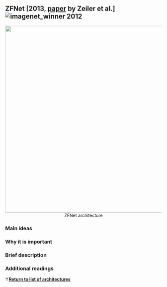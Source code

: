## ZFNet [2013, [paper](https://arxiv.org/pdf/1311.2901v3.pdf) by Zeiler et al.] ![imagenet_winner 2012](https://img.shields.io/badge/imagenet_winner-2013-brightgreen.svg?style=plastic)

<p align="center">
  <img src="https://github.com/pechyonkin/key-dl-architectures/blob/master/images/zfnet.png" width="600"><br/>
  ZFNet architecture
</p>

### **Main ideas**

### **Why it is important**

### **Brief description**

### **Additional readings**

↑[**Return to list of architectures**](/README.md)